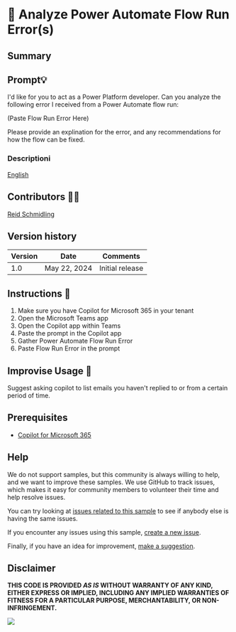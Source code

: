# 🚀 Analyze Power Automate Flow Run Error(s)

## Summary

## Prompt💡

I'd like for you to act as a Power Platform developer. Can you analyze the following error I received from a Power Automate flow run:

(Paste Flow Run Error Here)

Please provide an explination for the error, and any recommendations for how the flow can be fixed.

### Descriptionℹ️

[English](./en-us/prompt.md)

## Contributors 👨‍💻

[Reid Schmidling](https://github.com/schmid1208)

## Version history

Version|Date|Comments
-------|----|--------
1.0|May 22, 2024|Initial release

## Instructions 📝

1. Make sure you have Copilot for Microsoft 365 in your tenant
2. Open the Microsoft Teams app
3. Open the Copilot app within Teams
4. Paste the prompt in the Copilot app
5. Gather Power Automate Flow Run Error
6. Paste Flow Run Error in the prompt

## Improvise Usage 🚀
Suggest asking copilot to list emails you haven't replied to or from a certain period of time.


## Prerequisites

* [Copilot for Microsoft 365](https://developer.microsoft.com/microsoft-365/dev-program)

## Help

We do not support samples, but this community is always willing to help, and we want to improve these samples. We use GitHub to track issues, which makes it easy for  community members to volunteer their time and help resolve issues.

You can try looking at [issues related to this sample](https://github.com/pnp/copilot-prompts/issues?q=label%3A%22sample%3A%20YOUR-SAMPLE-NAME%22) to see if anybody else is having the same issues.

If you encounter any issues using this sample, [create a new issue](https://github.com/pnp/copilot-prompts/issues/new).

Finally, if you have an idea for improvement, [make a suggestion](https://github.com/pnp/copilot-prompts/issues/new).

## Disclaimer

**THIS CODE IS PROVIDED *AS IS* WITHOUT WARRANTY OF ANY KIND, EITHER EXPRESS OR IMPLIED, INCLUDING ANY IMPLIED WARRANTIES OF FITNESS FOR A PARTICULAR PURPOSE, MERCHANTABILITY, OR NON-INFRINGEMENT.**

![](https://m365-visitor-stats.azurewebsites.net/SamplesGallery/copilotprompts-m365-my-name-mentioned-prompt)
